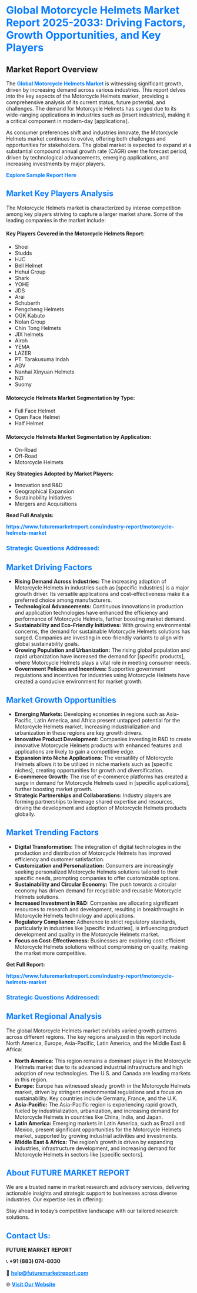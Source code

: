 <h1 style="color: #007BFF;">Global Motorcycle Helmets Market Report 2025-2033: Driving Factors, Growth Opportunities, and Key Players</h1>

<section id="overview">
<h2>Market Report Overview</h2>
<p>The <a href="https://www.futuremarketreport.com/industry-report/motorcycle-helmets-market" style="color: #007BFF; text-decoration: none;"><strong>Global Motorcycle Helmets Market</strong></a> is witnessing significant growth, driven by increasing demand across various industries. This report delves into the key aspects of the Motorcycle Helmets market, providing a comprehensive analysis of its current status, future potential, and challenges. The demand for Motorcycle Helmets has surged due to its wide-ranging applications in industries such as [insert industries], making it a critical component in modern-day [applications].</p>
<p>As consumer preferences shift and industries innovate, the Motorcycle Helmets market continues to evolve, offering both challenges and opportunities for stakeholders. The global market is expected to expand at a substantial compound annual growth rate (CAGR) over the forecast period, driven by technological advancements, emerging applications, and increasing investments by major players.</p>
</section>

<section id="overview">
<p><a href="https://www.futuremarketreport.com/request-sample/reportId=111567" style="color: #007BFF; text-decoration: none;"><strong>Explore Sample Report Here</strong></a></p>
</section>

<section id="key-players">
<h2 style="color: #007BFF;">Market Key Players Analysis</h2>
<p>The Motorcycle Helmets market is characterized by intense competition among key players striving to capture a larger market share. Some of the leading companies in the market include:</p>
<h4>Key Players Covered in the Motorcycle Helmets Report:</h4>
<ul><li>Shoei</li><li>Studds</li><li>HJC</li><li>Bell Helmet</li><li>Hehui Group</li><li>Shark</li><li>YOHE</li><li>JDS</li><li>Arai</li><li>Schuberth</li><li>Pengcheng Helmets</li><li>OGK Kabuto</li><li>Nolan Group</li><li>Chin Tong Helmets</li><li>JIX helmets</li><li>Airoh</li><li>YEMA</li><li>LAZER</li><li>PT. Tarakusuma Indah</li><li>AGV</li><li>Nanhai Xinyuan Helmets</li><li>NZI</li><li>Suomy</li></ul>
<h4>Motorcycle Helmets Market Segmentation by Type:</h4>
<ul><li>Full Face Helmet</li><li>Open Face Helmet</li><li>Half Helmet</li></ul>

<h4>Motorcycle Helmets Market Segmentation by Application:</h4>
<ul><li>On-Road</li><li>Off-Road</li><li>Motorcycle Helmets</li></ul>
<p><strong>Key Strategies Adopted by Market Players:</strong></p>
<ul>
<li>Innovation and R&D</li>
<li>Geographical Expansion</li>
<li>Sustainability Initiatives</li>
<li>Mergers and Acquisitions</li>
</ul>
</section>

<section>
<p><strong>Read Full Analysis: </strong></p><a href="https://www.futuremarketreport.com/industry-report/motorcycle-helmets-market" style="color: #007BFF; text-decoration: none;"><strong>https://www.futuremarketreport.com/industry-report/motorcycle-helmets-market</strong></a>
<h3 style="color: #007BFF;">Strategic Questions Addressed:</h3>
</section>

<section id="driving-factors">
<h2 style="color: #007BFF;">Market Driving Factors</h2>
<ul>
<li><strong>Rising Demand Across Industries:</strong> The increasing adoption of Motorcycle Helmets in industries such as [specific industries] is a major growth driver. Its versatile applications and cost-effectiveness make it a preferred choice among manufacturers.</li>
<li><strong>Technological Advancements:</strong> Continuous innovations in production and application technologies have enhanced the efficiency and performance of Motorcycle Helmets, further boosting market demand.</li>
<li><strong>Sustainability and Eco-Friendly Initiatives:</strong> With growing environmental concerns, the demand for sustainable Motorcycle Helmets solutions has surged. Companies are investing in eco-friendly variants to align with global sustainability goals.</li>
<li><strong>Growing Population and Urbanization:</strong> The rising global population and rapid urbanization have increased the demand for [specific products], where Motorcycle Helmets plays a vital role in meeting consumer needs.</li>
<li><strong>Government Policies and Incentives:</strong> Supportive government regulations and incentives for industries using Motorcycle Helmets have created a conducive environment for market growth.</li>
</ul>
</section>

<section id="growth-opportunities">
<h2 style="color: #007BFF;">Market Growth Opportunities</h2>
<ul>
<li><strong>Emerging Markets:</strong> Developing economies in regions such as Asia-Pacific, Latin America, and Africa present untapped potential for the Motorcycle Helmets market. Increasing industrialization and urbanization in these regions are key growth drivers.</li>
<li><strong>Innovative Product Development:</strong> Companies investing in R&D to create innovative Motorcycle Helmets products with enhanced features and applications are likely to gain a competitive edge.</li>
<li><strong>Expansion into Niche Applications:</strong> The versatility of Motorcycle Helmets allows it to be utilized in niche markets such as [specific niches], creating opportunities for growth and diversification.</li>
<li><strong>E-commerce Growth:</strong> The rise of e-commerce platforms has created a surge in demand for Motorcycle Helmets used in [specific applications], further boosting market growth.</li>
<li><strong>Strategic Partnerships and Collaborations:</strong> Industry players are forming partnerships to leverage shared expertise and resources, driving the development and adoption of Motorcycle Helmets products globally.</li>
</ul>
</section>

<section id="trending-factors">
<h2 style="color: #007BFF;">Market Trending Factors</h2>
<ul>
<li><strong>Digital Transformation:</strong> The integration of digital technologies in the production and distribution of Motorcycle Helmets has improved efficiency and customer satisfaction.</li>
<li><strong>Customization and Personalization:</strong> Consumers are increasingly seeking personalized Motorcycle Helmets solutions tailored to their specific needs, prompting companies to offer customizable options.</li>
<li><strong>Sustainability and Circular Economy:</strong> The push towards a circular economy has driven demand for recyclable and reusable Motorcycle Helmets solutions.</li>
<li><strong>Increased Investment in R&D:</strong> Companies are allocating significant resources to research and development, resulting in breakthroughs in Motorcycle Helmets technology and applications.</li>
<li><strong>Regulatory Compliance:</strong> Adherence to strict regulatory standards, particularly in industries like [specific industries], is influencing product development and quality in the Motorcycle Helmets market.</li>
<li><strong>Focus on Cost-Effectiveness:</strong> Businesses are exploring cost-efficient Motorcycle Helmets solutions without compromising on quality, making the market more competitive.</li>
</ul>
</section>

<section>
<p><strong>Get Full Report: </strong></p><a href="https://www.futuremarketreport.com/industry-report/motorcycle-helmets-market" style="color: #007BFF; text-decoration: none;"><strong>https://www.futuremarketreport.com/industry-report/motorcycle-helmets-market</strong></a>
<h3 style="color: #007BFF;">Strategic Questions Addressed:</h3>
</section>


<section id="regional-analysis">
<h2 style="color: #007BFF;">Market Regional Analysis</h2>
<p>The global Motorcycle Helmets market exhibits varied growth patterns across different regions. The key regions analyzed in this report include North America, Europe, Asia-Pacific, Latin America, and the Middle East & Africa:</p>
<ul>
<li><strong>North America:</strong> This region remains a dominant player in the Motorcycle Helmets market due to its advanced industrial infrastructure and high adoption of new technologies. The U.S. and Canada are leading markets in this region.</li>
<li><strong>Europe:</strong> Europe has witnessed steady growth in the Motorcycle Helmets market, driven by stringent environmental regulations and a focus on sustainability. Key countries include Germany, France, and the U.K.</li>
<li><strong>Asia-Pacific:</strong> The Asia-Pacific region is experiencing rapid growth, fueled by industrialization, urbanization, and increasing demand for Motorcycle Helmets in countries like China, India, and Japan.</li>
<li><strong>Latin America:</strong> Emerging markets in Latin America, such as Brazil and Mexico, present significant opportunities for the Motorcycle Helmets market, supported by growing industrial activities and investments.</li>
<li><strong>Middle East & Africa:</strong> The region’s growth is driven by expanding industries, infrastructure development, and increasing demand for Motorcycle Helmets in sectors like [specific sectors].</li>
</ul>
</section>

<footer>
<h2 style="color: #007BFF;">About FUTURE MARKET REPORT</h2>
<p>We are a trusted name in market research and advisory services, delivering actionable insights and strategic support to businesses across diverse industries. Our expertise lies in offering:</p>

<p>Stay ahead in today’s competitive landscape with our tailored research solutions.</p>

<h2 style="color: #007BFF;">Contact Us:</h2>
<p><strong>FUTURE MARKET REPORT</strong></p>
<p>📞 <strong>+91 (883) 074-8030</strong></p>
<p>📧 <strong><a href="mailto:help@futuremarketreport.com" style="color: #007BFF;">help@futuremarketreport.com</a></strong></p>
<p>🌐 <strong><a href="https://www.futuremarketreport.com/" style="color: #007BFF;">Visit Our Website</a></strong></p>
</footer>
